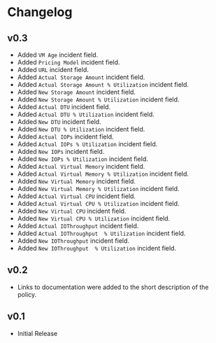 # Changelog

## v0.3

- Added `VM Age` incident field.
- Added `Pricing Model` incident field.
- Added `URL` incident field.
- Added `Actual Storage Amount` incident field.
- Added `Actual Storage Amount % Utilization` incident field.
- Added `New Storage Amount` incident field.
- Added `New Storage Amount % Utilization` incident field.
- Added `Actual DTU` incident field.
- Added `Actual DTU % Utilization` incident field.
- Added `New DTU` incident field.
- Added `New DTU % Utilization` incident field.
- Added `Actual IOPs` incident field.
- Added `Actual IOPs % Utilization` incident field.
- Added `New IOPs` incident field.
- Added `New IOPs % Utilization` incident field.
- Added `Actual Virtual Memory` incident field.
- Added `Actual Virtual Memory % Utilization` incident field.
- Added `New Virtual Memory` incident field.
- Added `New Virtual Memory % Utilization` incident field.
- Added `Actual Virtual CPU` incident field.
- Added `Actual Virtual CPU % Utilization` incident field.
- Added `New Virtual CPU` incident field.
- Added `New Virtual CPU % Utilization` incident field.
- Added `Actual IOThroughput` incident field.
- Added `Actual IOThroughput  % Utilization` incident field.
- Added `New IOThroughput` incident field.
- Added `New IOThroughput  % Utilization` incident field.

## v0.2

- Links to documentation were added to the short description of the policy.

## v0.1

- Initial Release
